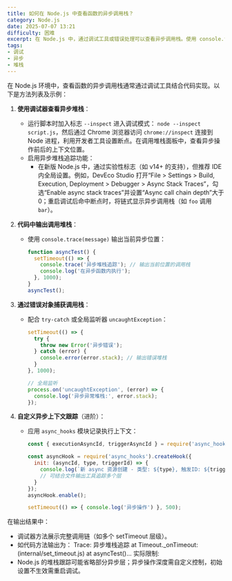 ```yaml
---
title: 如何在 Node.js 中查看函数的异步调用栈？
category: Node.js
date: 2025-07-07 13:21
difficulty: 困难
excerpt: 在 Node.js 中，通过调试工具或错误处理可以查看异步调用栈。使用 console.trace 或错误对象的堆栈属性。
tags:
- 调试
- 异步
- 堆栈
---
```

在 Node.js 环境中，查看函数的异步调用栈通常通过调试工具结合代码实现。以下是方法列表及示例：

1. **使用调试器查看异步堆栈**：
   - 运行脚本时加入标志 `--inspect` 进入调试模式： `node --inspect script.js`，然后通过 Chrome 浏览器访问 `chrome://inspect` 连接到 Node 进程，利用开发者工具设置断点。在调用堆栈面板中，查看异步操作前后的上下文位置。
   - 启用异步堆栈追踪功能：
     - 在新版 Node.js 中，通过实验性标志（如 v14+ 的支持），但推荐 IDE 内全局设置。例如，DevEco Studio 打开“File > Settings > Build, Execution, Deployment > Debugger > Async Stack Traces”，勾选“Enable async stack traces”并设置“Async call chain depth”大于 0；重启调试后命中断点时，将链式显示异步调用栈（如 `foo` 调用 `bar`）。

2. **代码中输出调用堆栈**：
   - 使用 `console.trace(message)` 输出当前异步位置：
     ```javascript
     function asyncTest() {
       setTimeout(() => {
         console.trace('异步堆栈追踪'); // 输出当前位置的调用栈
         console.log('在异步函数内执行');
       }, 1000);
     }
     asyncTest();
     ```

3. **通过错误对象捕获调用栈**：
   - 配合 `try-catch` 或全局监听器 `uncaughtException`：
     ```javascript
     setTimeout(() => {
       try {
         throw new Error('异步错误');
       } catch (error) {
         console.error(error.stack); // 输出错误堆栈
       }
     }, 1000);

     // 全局监听
     process.on('uncaughtException', (error) => {
       console.log('异步异常堆栈:', error.stack);
     });
     ```

4. **自定义异步上下文跟踪**（进阶）：
   - 应用 `async_hooks` 模块记录执行上下文：
     ```javascript
     const { executionAsyncId, triggerAsyncId } = require('async_hooks');

     const asyncHook = require('async_hooks').createHook({
       init: (asyncId, type, triggerId) => {
         console.log(`新 async 资源创建 - 类型: ${type}, 触发ID: ${triggerId}`);
         // 可结合文件输出工具追踪多个层
       }
     });
     asyncHook.enable();

     setTimeout(() => { console.log('异步操作') }, 500);
     ```

在输出结果中：
- 调试器方法展示完整调用链（如多个 setTimeout 层级）。
- 如代码方法输出为：
  Trace: 异步堆栈追踪 at Timeout._onTimeout: (internal/set_timeout.js)
  at asyncTest()...
实际限制:
- Node.js 的堆栈跟踪可能省略部分异步层；异步操作深度需自定义控制，初始设置不生效需重启调试。
